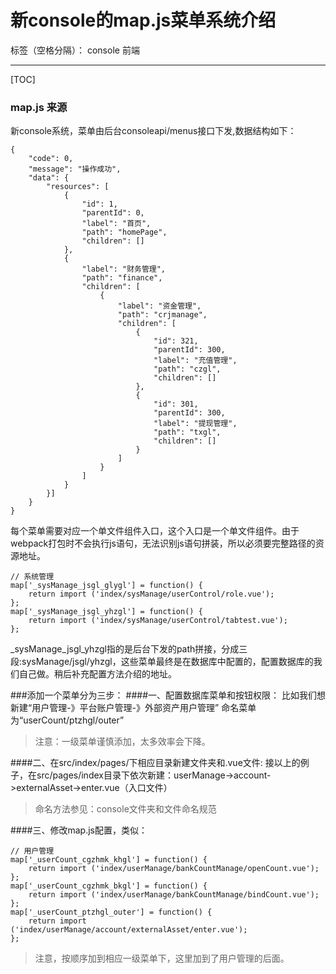 # 新console的map.js菜单系统介绍

标签（空格分隔）： console 前端

---

[TOC]
### map.js 来源
新console系统，菜单由后台consoleapi/menus接口下发,数据结构如下：
```` 
{
    "code": 0,
    "message": "操作成功",
    "data": {
        "resources": [
            {
                "id": 1,
                "parentId": 0,
                "label": "首页",
                "path": "homePage",
                "children": []
            },
            {
                "label": "财务管理",
                "path": "finance",
                "children": [
                    {
                        "label": "资金管理",
                        "path": "crjmanage",
                        "children": [
                            {
                                "id": 321,
                                "parentId": 300,
                                "label": "充值管理",
                                "path": "czgl",
                                "children": []
                            },
                            {
                                "id": 301,
                                "parentId": 300,
                                "label": "提现管理",
                                "path": "txgl",
                                "children": []
                            }
                        ]
                    }
                ]
            }
        }]
    }
}
````

每个菜单需要对应一个单文件组件入口，这个入口是一个单文件组件。由于webpack打包时不会执行js语句，无法识别js语句拼装，所以必须要完整路径的资源地址。
````
// 系统管理
map['_sysManage_jsgl_glygl'] = function() {
    return import ('index/sysManage/userControl/role.vue');
};
map['_sysManage_jsgl_yhzgl'] = function() {
    return import ('index/sysManage/userControl/tabtest.vue');
};
````
_sysManage_jsgl_yhzgl指的是后台下发的path拼接，分成三段:sysManage/jsgl/yhzgl，这些菜单最终是在数据库中配置的，配置数据库的我们自己做。稍后补充配置方法介绍的地址。

###添加一个菜单分为三步：
####一、配置数据库菜单和按钮权限：
比如我们想新建“用户管理-》平台账户管理-》外部资产用户管理”
命名菜单为“userCount/ptzhgl/outer”
>注意：一级菜单谨慎添加，太多效率会下降。


####二、在src/index/pages/下相应目录新建文件夹和.vue文件:
接以上的例子，在src/pages/index目录下依次新建：userManage->account->externalAsset->enter.vue（入口文件）
>命名方法参见：console文件夹和文件命名规范

####三、修改map.js配置，类似：
````
// 用户管理
map['_userCount_cgzhmk_khgl'] = function() {
    return import ('index/userManage/bankCountManage/openCount.vue');
};
map['_userCount_cgzhmk_bkgl'] = function() {
    return import ('index/userManage/bankCountManage/bindCount.vue');
};
map['_userCount_ptzhgl_outer'] = function() {
    return import ('index/userManage/account/externalAsset/enter.vue');
};
````
>注意，按顺序加到相应一级菜单下，这里加到了用户管理的后面。



